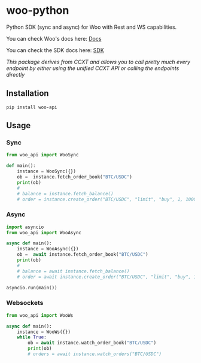 # woo-python
Python SDK (sync and async) for Woo with Rest and WS capabilities.

You can check Woo's docs here: [Docs](https://ccxt.com)


You can check the SDK docs here: [SDK](https://docs.ccxt.com/#/exchanges/woo)

*This package derives from CCXT and allows you to call pretty much every endpoint by either using the unified CCXT API or calling the endpoints directly*

## Installation

```
pip install woo-api
```

## Usage

### Sync

```Python
from woo_api import WooSync

def main():
    instance = WooSync({})
    ob =  instance.fetch_order_book("BTC/USDC")
    print(ob)
    #
    # balance = instance.fetch_balance()
    # order = instance.create_order("BTC/USDC", "limit", "buy", 1, 100000)
```

### Async

```Python
import asyncio
from woo_api import WooAsync

async def main():
    instance = WooAsync({})
    ob =  await instance.fetch_order_book("BTC/USDC")
    print(ob)
    #
    # balance = await instance.fetch_balance()
    # order = await instance.create_order("BTC/USDC", "limit", "buy", 1, 100000)

asyncio.run(main())
```

### Websockets

```Python
from woo_api import WooWs

async def main():
    instance = WooWs({})
    while True:
        ob = await instance.watch_order_book("BTC/USDC")
        print(ob)
        # orders = await instance.watch_orders("BTC/USDC")
```

